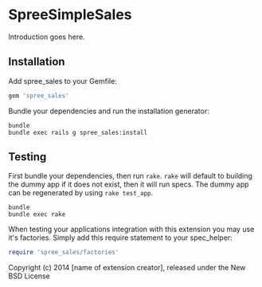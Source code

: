 SpreeSimpleSales
================

Introduction goes here.

Installation
------------

Add spree_sales to your Gemfile:

```ruby
gem 'spree_sales'
```

Bundle your dependencies and run the installation generator:

```shell
bundle
bundle exec rails g spree_sales:install
```

Testing
-------

First bundle your dependencies, then run `rake`. `rake` will default to building the dummy app if it does not exist, then it will run specs. The dummy app can be regenerated by using `rake test_app`.

```shell
bundle
bundle exec rake
```

When testing your applications integration with this extension you may use it's factories.
Simply add this require statement to your spec_helper:

```ruby
require 'spree_sales/factories'
```

Copyright (c) 2014 [name of extension creator], released under the New BSD License

